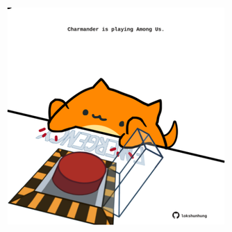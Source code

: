 <!-- built at 05/05/2023, 13:02:08 UTC -->
<p align="center">
  <img width="500" height="500" src="./ReadmeImage.svg">
</p>
